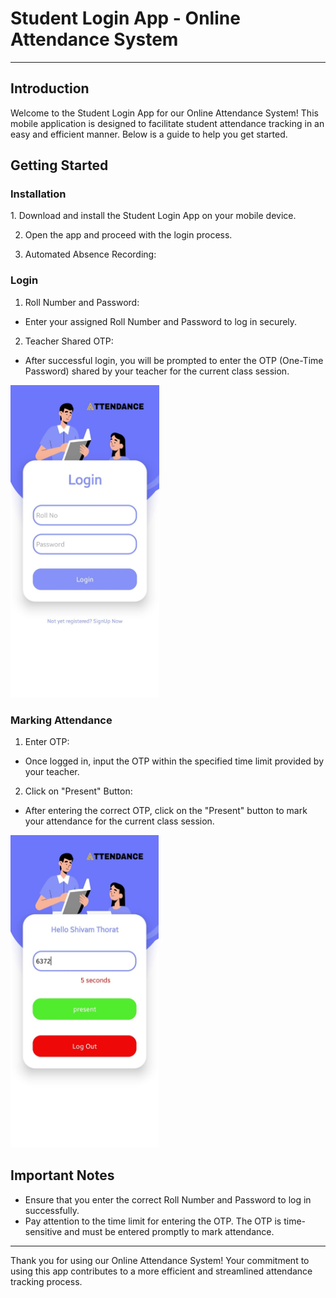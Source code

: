 <h1>Student Login App - Online Attendance System</h1>

*** 

<h2>Introduction</h2>

<p>Welcome to the Student Login App for our Online Attendance System! This mobile application is designed to facilitate student attendance tracking in an easy and efficient manner. Below is a guide to help you get started.</p>

<h2>Getting Started</h2>
<h3>Installation</h3>
1. Download and install the Student Login App on your mobile device.

2. Open the app and proceed with the login process.

3. Automated Absence Recording:

<h3>Login</h3>

1. Roll Number and Password:
<ul>
    <li>Enter your assigned Roll Number and Password to log in securely.</li>
</ul>

2. Teacher Shared OTP:

<ul>
    <li>After successful login, you will be prompted to enter the OTP (One-Time Password) shared by your teacher for the current class session.</li>
</ul>

<img src="Screenshot/loginpage.jpeg" height="500px">

<h3>Marking Attendance</h3>

1. Enter OTP:
<ul>
    <li>Once logged in, input the OTP within the specified time limit provided by your teacher.</li>
</ul>

2. Click on "Present" Button:

<ul>
    <li>After entering the correct OTP, click on the "Present" button to mark your attendance for the current class session.</li>
</ul>

<img src="Screenshot/homepage.jpeg" height="500px">
<h2>Important Notes</h2>

* Ensure that you enter the correct Roll Number and Password to log in successfully.
* Pay attention to the time limit for entering the OTP. The OTP is time-sensitive and must be entered promptly to mark attendance.

***

<p>Thank you for using our Online Attendance System! Your commitment to using this app contributes to a more efficient and streamlined attendance tracking process.</p>
